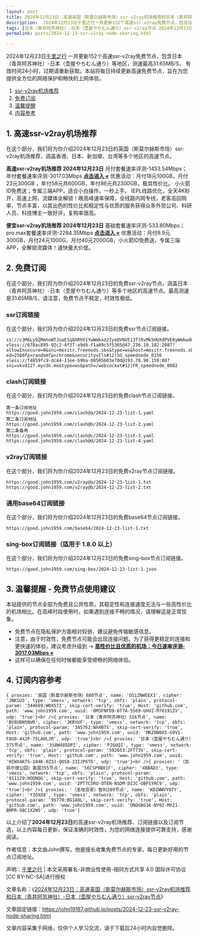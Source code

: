 ```yaml
---
layout: post
title: 2024年12月23日：高速英国（斯莫尔赫斯市场）ssr-v2ray机场推荐和日本（青井阿苏神社）-日本（壶屋やちむん通り）ssr-v2ray节点
description:  2024年12月23日千里之行一共更新152个高速ssr-v2ray免费节点，包含日本（青井阿苏神社）-日本（壶屋やちむん通り）等地区，测速最高31.65MB/S， 有效时间24小时，过期请重新获取。本站将每日持续更新高速免费节点，旨在为您提供全方位的网络保护和畅快的上网体验
tags: [日本（青井阿苏神社）-日本（壶屋やちむん通り）ssr-v2ray节点 2024年12月23日, 英国（斯莫尔赫斯市场）高速ssr-v2rayssr-v2ray机场推荐 2024年12月23日]
permalink: posts/2024-12-23-ssr-v2ray-node-sharing.html

---
```



2024年12月23日[千里之行](https://john19187.github.io) 一共更新152个高速ssr-v2ray免费节点，包含日本（青井阿苏神社）-日本（壶屋やちむん通り）等地区，测速最高31.65MB/S， 有效时间24小时，过期请重新获取。本站将每日持续更新高速免费节点，旨在为您提供全方位的网络保护和畅快的上网体验。

1. [ssr-v2ray机场推荐](#1-高速ssr-v2ray机场推荐)
2. [免费订阅](#2-免费订阅)
3. [温馨提醒](#3-温馨提醒---免费节点使用建议)
4. [内容参考](#4-订阅内容参考)

## 1. 高速ssr-v2ray机场推荐

在这个部分，我们将为你介绍2024年12月23日的英国（斯莫尔赫斯市场）ssr-v2ray机场推荐，涵盖香港、日本、新加坡、台湾等多个地区的高速节点。

<div class="good cat1"><strong>高速ssr-v2ray机场推荐 2024年12月23日</strong> 月付套餐速率评测-1453.54Mbps；年付套餐速率评测-3017.03Mbps <strong><a href="https://good.john1959.com/lepl/2024-12-23" target="_blank">点击进入 «</a></strong> 优惠活动：月付18元100GB，月付23元300GB ，年付58元共600GB，年付86元共2300GB，极具性价比。 小火箭ID免费送；专属三端APP，适合小白操作，一秒上手。 IEPL线路优化，全天4K秒开，高速上网，流媒体全解锁！晚高峰速率保障，全线路内网专线，老客高回购率，节点丰富，以其出色的性价比和稳定性与优质的服务获得众多外贸公司、科研人员、科技博主一致好评，复购率很高。</div><div class="good cat2">

<strong>便宜ssr-v2ray机场推荐 2024年12月23日</strong> 基础套餐速率评测-533.80Mbps；pro max套餐速率评测-2284.35Mbps <strong><a href="https://good.john1959.com/cheap/2024-12-23" target="_blank">点击进入 «</a></strong> 优惠活动：月付9.9元300GB，月付24元1000G，月付40元2000GB，小火箭ID免费送，专属三端APP，全解锁流媒体！速快量大价低。</div>

## 2. 免费订阅

在这个部分，我们将为你介绍2024年12月23日的免费ssr-v2ray节点，涵盖日本（青井阿苏神社）-日本（壶屋やちむん通り）等多个地区的高速节点。最高测速是31.65MB/S，请注意，免费节点不稳定，时效性极低。

### ssr订阅链接

在这个部分，我们将为你介绍2024年12月23日的免费ssr节点订阅链接。

```
ss://c3M6Ly9ZMmhoWTJoaE1qQXRhV1YwWmkxd2IyeDVNVE13TlRvMk5HUXdPVE0yWmkwd016UmxMVFJsT0RJdE9EaGlPQzAxTmpneU56Z3pabVJsWldN@free.2weradf:36511#7%7C%F0%9F%87%B7%F0%9F%87%BA%20%E4%BF%84%E7%BD%97%E6%96%AF%2001%20%7C%201x%20RU
vless://678ac895-92c2-4f27-a9d4-f1a89c5f5365@47.236.10.182:2087?allowInsecure=0&sni=mositr.freenods.sbs&type=ws&host=mositr.freenods.sbs&path=/?ed=2560fp=randomfp=chrome&security=tls#12|SG_speednode_0156
vless://f4859fc9-dc44-11ee-b9ba-00505603e70d@193.70.90.159:80?sni=vkvd127.mycdn.me&type=ws&path=/websocket#12|FR_speednode_0082
```

### clash订阅链接

在这个部分，我们将为你介绍2024年12月23日的免费clash节点订阅链接。

```
第一条订阅地址
https://good.john1959.com/clash@a/2024-12-23-list-1.yaml
第二条订阅地址
https://good.john1959.com/clash@b/2024-12-23-list-2.yaml
第二条备用
https://good.john1959.com/clash@c/2024-12-23-list-3.yaml
https://good.john1959.com/clash@d/2024-12-23-list-4.yaml
```

### v2ray订阅链接

在这个部分，我们将为你介绍2024年12月23日的免费v2ray节点订阅链接。

```
https://good.john1959.com/v2ray@a/2024-12-23-list-1.txt
https://good.john1959.com/v2ray@b/2024-12-23-list-2.txt
```

### 通用base64订阅链接

在这个部分，我们将为你介绍2024年12月23日的免费base64节点订阅链接。

```
https://good.john1959.com/base64/2024-12-23-list-1.txt
```

### sing-box订阅链接（适用于 1.8.0 以上）

在这个部分，我们将为你介绍2024年12月23日的免费sing-box节点订阅链接。

```
https://good.john1959.com/sing-box/2024-12-23-list-1.json
```

## 3. 温馨提醒 - 免费节点使用建议

本站提供的节点全部为免费且公共性质，其稳定性和连接速度无法与一些高性价比的机场相比。在高峰时段使用时，如果遇到连接不畅的情况，请理解这是正常现象。

- 免费节点在隐私保护方面相对较弱，建议避免传输敏感信息。
- 注意，由于时效性，免费节点可能会出现连接问题。为了获得更稳定的连接和更快速的体验，建议考虑升级到 → <strong>[高性价比且优质的机场：今日速率评测- 3017.03Mbps «](https://good.john1959.com/lepl/2024-12-23)</strong>
- 这样可以确保在任何时候都能享受顺畅的网络体验。

## 4. 订阅内容参考

```
{ proxies: '英国（斯莫尔赫斯市场）680节点', name: 'OS1ZNWEEX3', cipher: 'JNKSU5', type: 'vmess', network: 'tcp', obfs: 'plain', protocol-param: '344669:W0X57I', skip-cert-verify: 'true', Host: 'github.com', path: 'www.john1959.com', uuid: '0M3FNFD9-6T7A-5S69-UHVZ-M7O191ZV', udp: 'true'}<br />{ proxies: '日本（青井阿苏神社）316节点', name: 'BV8UBN5NVR', cipher: 'JKRYUF', type: 'vmess', network: 'tcp', obfs: 'plain', protocol-param: '345762:WX4B7S', skip-cert-verify: 'true', Host: 'github.com', path: 'www.john1959.com', uuid: 'MKZOW0X5-G9V1-F8U0-4XJP-75LAHLJR', udp: 'true'}<br />{ proxies: '日本（壶屋やちむん通り）375节点', name: '3S8W485DPZ', cipher: 'P2GUQI', type: 'vmess', network: 'tcp', obfs: 'plain', protocol-param: '592653:2FT73V', skip-cert-verify: 'true', Host: 'github.com', path: 'www.john1959.com', uuid: 'HIWX4K7S-104K-0Z3J-QOS8-23IJP6TD', udp: 'true'}<br />{ proxies: '（加菲尔德公园）美国355节点', name: '56CSP9BX1F', cipher: '4BBAD3', type: 'vmess', network: 'tcp', obfs: 'plain', protocol-param: '911129:HOONQG', skip-cert-verify: 'true', Host: 'github.com', path: 'www.john1959.com', uuid: '2PT7C5RO-OTEN-NSDM-DI3C-OBFSYRC9', udp: 'true'}<br />{ proxies: '（圣地亚哥）智利289节点', name: 'KDZWWVYOTY', cipher: 'Y3OXX8', type: 'vmess', network: 'tcp', obfs: 'plain', protocol-param: '95770:BG1A9L', skip-cert-verify: 'true', Host: 'github.com', path: 'www.john1959.com', uuid: 'ONQGBG1K-NY02-MXZ1-BMPR-98C1X2N5', udp: 'true'}
```

以上介绍了<strong>2024年12月23日</strong>的高速ssr-v2ray机场推荐、订阅链接以及订阅节选，以上内容每日更新，保证准确的时效性，为您的网络连接提供可靠支持，感谢阅读。

作者信息：本文由John撰写，他是擅长收集免费节点的专家，每日更新好用的节点订阅地址。

声明：[千里之行](https://john19187.github.io) | 本文采用署名-非商业性使用-相同方式共享 4.0 国际许可协议[CC BY-NC-SA]进行授权

文章名称：《[2024年12月23日：高速英国（斯莫尔赫斯市场）ssr-v2ray机场推荐和日本（青井阿苏神社）-日本（壶屋やちむん通り）ssr-v2ray节点](https://john19187.github.io/posts/2024-12-23-ssr-v2ray-node-sharing.html)》

文章固定链接：https://john19187.github.io/posts/2024-12-23-ssr-v2ray-node-sharing.html

文章内容采集于网络，仅供个人学习交流，请于下载后24小时内自觉删除。
